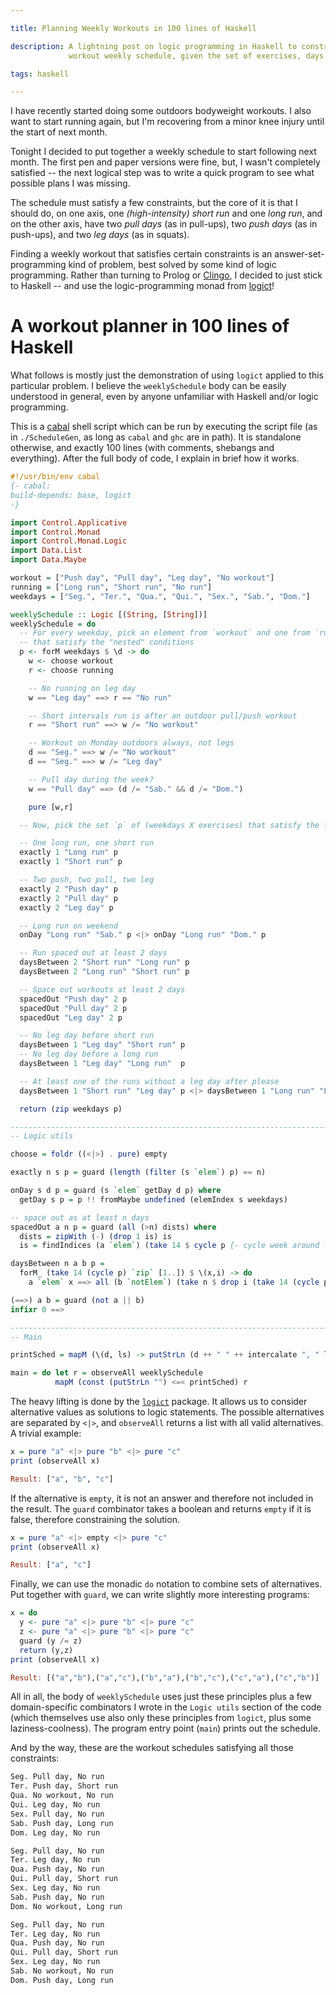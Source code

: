 ```yaml
---

title: Planning Weekly Workouts in 100 lines of Haskell

description: A lightning post on logic programming in Haskell to construct a
             workout weekly schedule, given the set of exercises, days and constraints.

tags: haskell

---
```


I have recently started doing some outdoors bodyweight workouts.
I also want to start running again, but I'm recovering from a minor knee injury
until the start of next month.

Tonight I decided to put together a weekly schedule to start following next
month. The first pen and paper versions were fine, but, I wasn't completely
satisfied -- the next logical step was to write a quick program to see what
possible plans I was missing.

The schedule must satisfy a few constraints, but the core of it is that I should
do, on one axis, one *(high-intensity) short run* and one *long run*, and on the
other axis, have two *pull days* (as in pull-ups), two *push days* (as in
push-ups), and two *leg days* (as in squats).

Finding a weekly workout that satisfies certain constraints is an
answer-set-programming kind of problem, best solved by some kind of logic
programming. Rather than turning to Prolog or
[Clingo](https://potassco.org/clingo/), I decided to just stick to Haskell --
and use the logic-programming monad from [logict](https://hackage.haskell.org/package/logict)!

# A workout planner in 100 lines of Haskell

What follows is mostly just the demonstration of using `logict` applied to this
particular problem. I believe the `weeklySchedule` body can be easily understood
in general, even by anyone unfamiliar with Haskell and/or logic programming.

This is a [cabal](https://cabal.readthedocs.io/en/latest/index.html) shell
script which can be run by executing the script file (as in
`./ScheduleGen`, as long as `cabal` and `ghc` are in path). It is standalone
otherwise, and exactly 100 lines (with comments, shebangs and everything).
After the full body of code, I explain in brief how it works.

```haskell
#!/usr/bin/env cabal
{- cabal:
build-depends: base, logict
-}

import Control.Applicative
import Control.Monad
import Control.Monad.Logic
import Data.List
import Data.Maybe

workout = ["Push day", "Pull day", "Leg day", "No workout"]
running = ["Long run", "Short run", "No run"]
weekdays = ["Seg.", "Ter.", "Qua.", "Qui.", "Sex.", "Sab.", "Dom."]

weeklySchedule :: Logic [(String, [String])]
weeklySchedule = do
  -- For every weekday, pick an element from `workout` and one from `running`
  -- that satisfy the "nested" conditions
  p <- forM weekdays $ \d -> do
    w <- choose workout
    r <- choose running

    -- No running on leg day
    w == "Leg day" ==> r == "No run"

    -- Short intervals run is after an outdoor pull/push workout
    r == "Short run" ==> w /= "No workout"

    -- Workout on Monday outdoors always, not legs
    d == "Seg." ==> w /= "No workout"
    d == "Seg." ==> w /= "Leg day"

    -- Pull day during the week?
    w == "Pull day" ==> (d /= "Sab." && d /= "Dom.")

    pure [w,r]

  -- Now, pick the set `p` of (weekdays X exercises) that satisfy the following conditions:

  -- One long run, one short run
  exactly 1 "Long run" p
  exactly 1 "Short run" p

  -- Two push, two pull, two leg
  exactly 2 "Push day" p
  exactly 2 "Pull day" p
  exactly 2 "Leg day" p

  -- Long run on weekend
  onDay "Long run" "Sab." p <|> onDay "Long run" "Dom." p

  -- Run spaced out at least 2 days
  daysBetween 2 "Short run" "Long run" p
  daysBetween 2 "Long run" "Short run" p

  -- Space out workouts at least 2 days
  spacedOut "Push day" 2 p
  spacedOut "Pull day" 2 p
  spacedOut "Leg day" 2 p

  -- No leg day before short run
  daysBetween 1 "Leg day" "Short run" p
  -- No leg day before a long run
  daysBetween 1 "Leg day" "Long run"  p

  -- At least one of the runs without a leg day after please
  daysBetween 1 "Short run" "Leg day" p <|> daysBetween 1 "Long run" "Leg day" p

  return (zip weekdays p)

--------------------------------------------------------------------------------
-- Logic utils

choose = foldr ((<|>) . pure) empty

exactly n s p = guard (length (filter (s `elem`) p) == n)

onDay s d p = guard (s `elem` getDay d p) where
  getDay s p = p !! fromMaybe undefined (elemIndex s weekdays)

-- space out as at least n days
spacedOut a n p = guard (all (>n) dists) where
  dists = zipWith (-) (drop 1 is) is
  is = findIndices (a `elem`) (take 14 $ cycle p {- cycle week around -})

daysBetween n a b p =
  forM_ (take 14 (cycle p) `zip` [1..]) $ \(x,i) -> do
    a `elem` x ==> all (b `notElem`) (take n $ drop i (take 14 (cycle p)))

(==>) a b = guard (not a || b)
infixr 0 ==>

--------------------------------------------------------------------------------
-- Main

printSched = mapM (\(d, ls) -> putStrLn (d ++ " " ++ intercalate ", " ls))

main = do let r = observeAll weeklySchedule
          mapM (const (putStrLn "") <=< printSched) r
```

The heavy lifting is done by the [`logict`](https://hackage.haskell.org/package/logict) package. 
It allows us to consider alternative values as solutions to logic statements.
The possible alternatives are separated by `<|>`, and `observeAll` returns
a list with all valid alternatives. A trivial example:

```haskell
x = pure "a" <|> pure "b" <|> pure "c"
print (observeAll x)

Result: ["a", "b", "c"]
```

If the alternative is `empty`, it is not an answer and therefore not included in the result.
The `guard` combinator takes a boolean and returns `empty` if it is false,
therefore constraining the solution.

```haskell
x = pure "a" <|> empty <|> pure "c"
print (observeAll x)

Result: ["a", "c"]
```

Finally, we can use the monadic `do` notation to combine sets of alternatives.
Put together with `guard`, we can write slightly more interesting programs:
```haskell
x = do
  y <- pure "a" <|> pure "b" <|> pure "c"
  z <- pure "a" <|> pure "b" <|> pure "c"
  guard (y /= z)
  return (y,z)
print (observeAll x)

Result: [("a","b"),("a","c"),("b","a"),("b","c"),("c","a"),("c","b")]
```

All in all, the body of `weeklySchedule` uses just these principles plus a few
domain-specific combinators I wrote in the `Logic utils` section of the code
(which themselves use also only these principles from `logict`, plus some
laziness-coolness). The program entry point (`main`) prints out the
schedule.

And by the way, these are the workout schedules satisfying all those constraints:

```txt
Seg. Pull day, No run
Ter. Push day, Short run
Qua. No workout, No run
Qui. Leg day, No run
Sex. Pull day, No run
Sab. Push day, Long run
Dom. Leg day, No run

Seg. Pull day, No run
Ter. Leg day, No run
Qua. Push day, No run
Qui. Pull day, Short run
Sex. Leg day, No run
Sab. Push day, No run
Dom. No workout, Long run

Seg. Pull day, No run
Ter. Leg day, No run
Qua. Push day, No run
Qui. Pull day, Short run
Sex. Leg day, No run
Sab. No workout, No run
Dom. Push day, Long run
```
